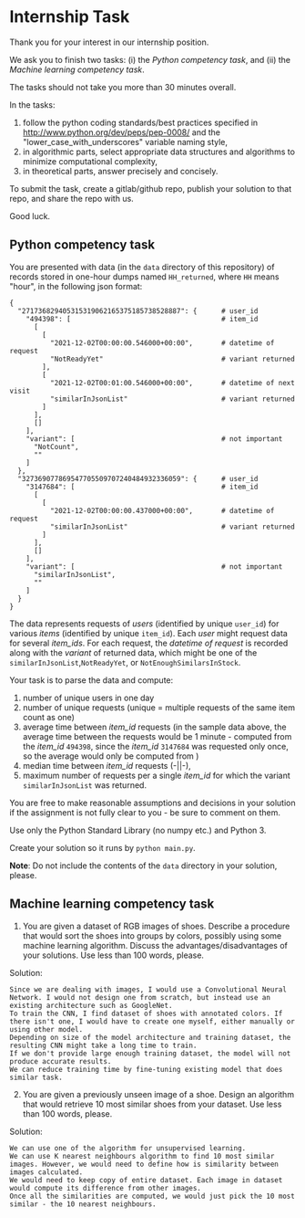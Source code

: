 # Internship Task

Thank you for your interest in our internship position. 

We ask you to finish two tasks: (i) the _Python competency task_, and (ii) the _Machine learning competency task_.

The tasks should not take you more than 30 minutes overall.

In the tasks: 
1. follow the python coding standards/best practices specified in http://www.python.org/dev/peps/pep-0008/ and the "lower_case_with_underscores" variable naming style,
2. in algorithmic parts, select appropriate data structures and algorithms to minimize computational complexity,
3. in theoretical parts, answer precisely and concisely.

To submit the task, create a gitlab/github repo, publish your solution to that repo, and share the repo with us.

Good luck.


## Python competency task

You are presented with data (in the `data` directory of this repository) of records stored in one-hour dumps named `HH_returned`, where `HH` means "hour", in the following json 
format:

```
{
  "271736829405315319062165375185738528887": {      # user_id
    "494398": [                                     # item_id
      [
        [
          "2021-12-02T00:00:00.546000+00:00",       # datetime of request
          "NotReadyYet"                             # variant returned
        ],
        [
          "2021-12-02T00:01:00.546000+00:00",       # datetime of next visit
          "similarInJsonList"                       # variant returned
        ]
      ],
      []
    ],
    "variant": [                                    # not important
      "NotCount",
      ""
    ]
  },
  "327369077869547705509707240484932336059": {      # user_id
    "3147684": [                                    # item_id
      [
        [
          "2021-12-02T00:00:00.437000+00:00",       # datetime of request
          "similarInJsonList"                       # variant returned
        ]
      ],
      []
    ],
    "variant": [                                    # not important
      "similarInJsonList",
      ""
    ]
  }
}
```

The data represents requests of _users_ (identified by unique `user_id`) 
for various _items_ (identified by unique `item_id`). Each _user_ might 
request data for several _item_ids_. For each request, the _datetime of 
request_  is recorded along with the _variant_ of returned data, which might 
be one of the `similarInJsonList`,`NotReadyYet`, 
or `NotEnoughSimilarsInStock`.

Your task is to parse the data and compute:
1. number of unique users in one day
2. number of unique requests (unique = multiple requests of the same item count as one)
3. average time between _item_id_ requests (in the sample data above, the average time between the requests would be 1 minute - computed from the _item_id_ `494398`, since the _item_id_ `3147684` was requested only once, so the average would only be computed from )
4. median time between _item_id_ requests (-||-),
5. maximum number of requests per a single _item_id_ for which the variant `similarInJsonList` was returned.

You are free to make reasonable assumptions and decisions in your solution if the 
assignment is not fully clear to you - be sure to comment on them.

Use only the Python Standard Library (no numpy etc.) and Python 3.

Create your solution so it runs by `python main.py`.

__Note__: Do not include the contents of the `data` directory in your solution, please.  

## Machine learning competency task

1. You are given a dataset of RGB images of shoes. Describe a procedure that would sort the shoes into groups by colors, possibly using some machine learning algorithm. Discuss the advantages/disadvantages of your solutions. Use less than 100 words, please.   

Solution:
```
Since we are dealing with images, I would use a Convolutional Neural Network. I would not design one from scratch, but instead use an existing architecture such as GoogleNet. 
To train the CNN, I find dataset of shoes with annotated colors. If there isn't one, I would have to create one myself, either manually or using other model.
Depending on size of the model architecture and training dataset, the resulting CNN might take a long time to train. 
If we don't provide large enough training dataset, the model will not produce accurate results.
We can reduce training time by fine-tuning existing model that does similar task.
```

2. You are given a previously unseen image of a shoe. Design an algorithm that would retrieve 10 most similar shoes from your dataset. Use less than 100 words, please.

Solution:
```
We can use one of the algorithm for unsupervised learning. 
We can use K nearest neighbours algorithm to find 10 most similar images. However, we would need to define how is similarity between images calculated.
We would need to keep copy of entire dataset. Each image in dataset would compute its difference from other images. 
Once all the similarities are computed, we would just pick the 10 most similar - the 10 nearest neighbours.
```
